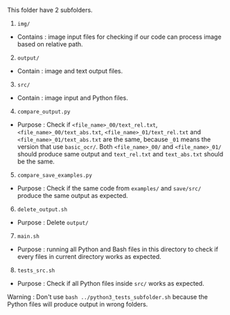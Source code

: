 This folder have 2 subfolders.
1.  `img/`
-   Contains : image input files for checking if our code can process image based on relative path.
2.  `output/`
-   Contain : image and text output files.
3.  `src/`
-   Contain : image input and Python files.
4.  `compare_output.py`
-   Purpose : Check if `<file_name>_00/text_rel.txt`, `<file_name>_00/text_abs.txt`, `<file_name>_01/text_rel.txt` and `<file_name>_01/text_abs.txt` are the same, because `_01` means the version that use `basic_ocr/`. Both `<file_name>_00/` and `<file_name>_01/` should produce same output and `text_rel.txt` and `text_abs.txt` should be the same.
5.  `compare_save_examples.py`
-   Purpose : Check if the same code from `examples/` and `save/src/` produce the same output as expected.
6.  `delete_output.sh`
-   Purpose : Delete `output/`
7.  `main.sh`
-   Purpose : running all Python and Bash files in this directory to check if every files in current directory works as expected. 
8.  `tests_src.sh`
-   Purpose : Check if all Python files inside `src/` works as expected.

Warning : Don't use `bash ../python3_tests_subfolder.sh` because the Python files will produce output in wrong folders.
